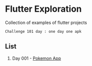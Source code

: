 # Flutter Exploration

Collection of examples of flutter projects

```text
Challenge 101 day : one day one apk
```


## List
1. Day 001 - [Pokemon App](pokemon_app)